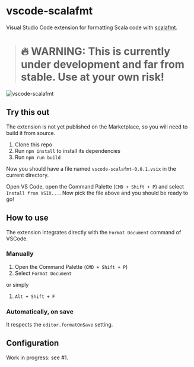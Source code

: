 # vscode-scalafmt

Visual Studio Code extension for formatting Scala code with [scalafmt](https://github.com/scalameta/scalafmt).

> # 🔥 WARNING: This is currently under development and far from stable. Use at your own risk!

![vscode-scalafmt](https://thumbs.gfycat.com/CautiousTeemingCatfish-size_restricted.gif)

## Try this out
The extension is not yet published on the Marketplace, so you will need to build it from source.

1. Clone this repo
2. Run `npm install` to install its dependencies
3. Run `npm run build`

Now you should have a file named `vscode-scalafmt-0.0.1.vsix` in the current directory.

Open VS Code, open the Command Palette (`CMD + Shift + P`) and select `Install from VSIX...`. Now pick the file above and you should be ready to go! 

## How to use

The extension integrates directly with the `Format Document` command of VSCode.

### Manually
1. Open the Command Palette (`CMD + Shift + P`)
2. Select `Format Document`

or simply

1. `Alt + Shift + F`

### Automatically, on save
It respects the `editor.formatOnSave` setting.

## Configuration
Work in progress: see #1.
